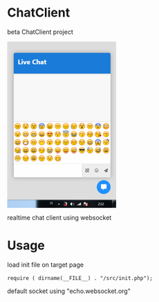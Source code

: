 # ChatClient
beta ChatClient project

<div style="display: flex;">
<img src="sc/sc2.png" style="width: 50%;">
</div>

realtime chat client using websocket 

# Usage
load init file on target page

    require ( dirname(__FILE__) . "/src/init.php");
    
default socket using "echo.websocket.org"
